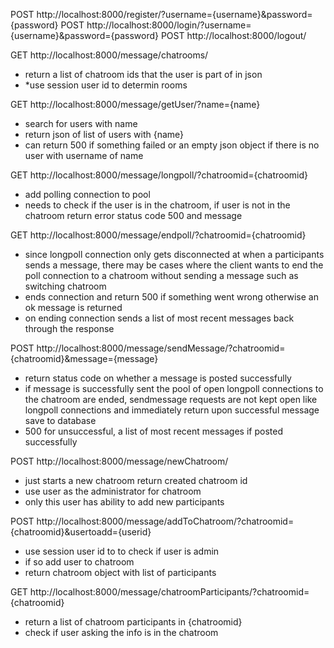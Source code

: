 POST http://localhost:8000/register/?username={username}&password={password}
POST http://localhost:8000/login/?username={username}&password={password}
POST http://localhost:8000/logout/

GET http://localhost:8000/message/chatrooms/
- return a list of chatroom ids that the user is part of in json
- *use session user id to determin rooms

GET http://localhost:8000/message/getUser/?name={name}
- search for users with name
- return json of list of users with {name}
- can return 500 if something failed or an empty json object if there is no user with username of name

GET http://localhost:8000/message/longpoll/?chatroomid={chatroomid}
- add polling connection to pool
- needs to check if the user is in the chatroom, if user is not in the chatroom return error status code 500 and message

GET http://localhost:8000/message/endpoll/?chatroomid={chatroomid}
- since longpoll connection only gets disconnected at when a participants sends a message, there may be cases where the client wants to end the poll connection to a chatroom without sending a message such as switching chatroom
- ends connection and return 500 if something went wrong otherwise an ok message is returned
- on ending connection sends a list of most recent messages back through the response

POST http://localhost:8000/message/sendMessage/?chatroomid={chatroomid}&message={message}
- return status code on whether a message is posted successfully
- if message is successfully sent the pool of open longpoll connections to the chatroom are ended, sendmessage requests are not kept open like longpoll connections and immediately return upon successful message save to database
- 500 for unsuccessful, a list of most recent messages if posted successfully

POST http://localhost:8000/message/newChatroom/
- just starts a new chatroom return created chatroom id
- use user as the administrator for chatroom
- only this user has ability to add new participants

POST http://localhost:8000/message/addToChatroom/?chatroomid={chatroomid}&usertoadd={userid}
- use session user id to to check if user is admin
- if so add user to chatroom
- return chatroom object with list of participants

GET http://localhost:8000/message/chatroomParticipants/?chatroomid={chatroomid}
- return a list of chatroom participants in {chatroomid}
- check if user asking the info is in the chatroom